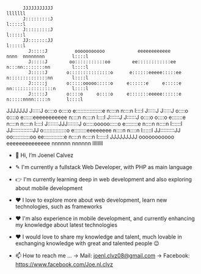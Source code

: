                                                                                                        
          JJJJJJJJJJJ                                                                           lllllll 
          J:::::::::J                                                                           l:::::l 
          J:::::::::J                                                                           l:::::l 
          JJ:::::::JJ                                                                           l:::::l 
            J:::::J          ooooooooooo            eeeeeeeeeeee         nnnn  nnnnnnnn          l::::l 
            J:::::J        oo:::::::::::oo        ee::::::::::::ee       n:::nn::::::::nn        l::::l 
            J:::::J       o:::::::::::::::o      e::::::eeeee:::::ee     n::::::::::::::nn       l::::l 
            J:::::j       o:::::ooooo:::::o     e::::::e     e:::::e     nn:::::::::::::::n      l::::l 
            J:::::J       o::::o     o::::o     e:::::::eeeee::::::e       n:::::nnnn:::::n      l::::l 
JJJJJJJ     J:::::J       o::::o     o::::o     e:::::::::::::::::e        n::::n    n::::n      l::::l 
J:::::J     J:::::J       o::::o     o::::o     e::::::eeeeeeeeeee         n::::n    n::::n      l::::l 
J::::::J   J::::::J       o::::o     o::::o     e:::::::e                  n::::n    n::::n      l::::l 
J:::::::JJJ:::::::J       o:::::ooooo:::::o     e::::::::e                 n::::n    n::::n     l::::::l
 JJ:::::::::::::JJ        o:::::::::::::::o      e::::::::eeeeeeee         n::::n    n::::n     l::::::l
   JJ:::::::::JJ           oo:::::::::::oo        ee:::::::::::::e         n::::n    n::::n     l::::::l
     JJJJJJJJJ               ooooooooooo            eeeeeeeeeeeeee         nnnnnn    nnnnnn     llllllll
                                                                                                        
                                                                                                        
                                                                                                        

- 👋 Hi, I’m Joenel Calvez
- ✎  I'm currently a fullstack Web Developer, with PHP as main language
- 👉 I'm currently learning deep in web development and also exploring about mobile development
- ❤  I love to explore more about web development, learn new technologies, such as frameworks
- ❤  I'm also experience in mobile development, and currently enhancing my knowledge about latest technologies
- ❤  I would love to share my knowledge and talent, much lovable in exchanging knowledge with great and talented people 😉

- 📫 How to reach me ...
  → Mail: joenl.clvz08@gmail.com
  → Facebook: https://www.facebook.com/Joe.nl.clvz

